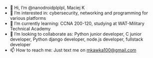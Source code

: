 - 👋 Hi, I’m @nanodroidplplpl, Maciej K
- 👀 I’m interested in: cybersecurity, networking and programming for various platforms 
- 🌱 I’m currently learning: CCNA 200-120, studying at WAT-Military Technical Academy
- 💞️ I’m looking to collaborate as: Python junior developer, C junior developer, Python django developer, node.js developer, fullstack developer
- 📫 How to reach me: Just text me on mkawka100@gmail.com

<!---
nanodroidplplpl/nanodroidplplpl is a ✨ special ✨ repository because its `README.md` (this file) appears on your GitHub profile.
You can click the Preview link to take a look at your changes.
--->
